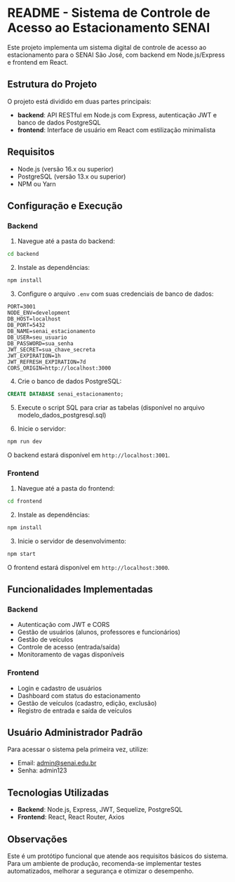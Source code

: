 # README - Sistema de Controle de Acesso ao Estacionamento SENAI

Este projeto implementa um sistema digital de controle de acesso ao estacionamento para o SENAI São José, com backend em Node.js/Express e frontend em React.

## Estrutura do Projeto

O projeto está dividido em duas partes principais:

- **backend**: API RESTful em Node.js com Express, autenticação JWT e banco de dados PostgreSQL
- **frontend**: Interface de usuário em React com estilização minimalista

## Requisitos

- Node.js (versão 16.x ou superior)
- PostgreSQL (versão 13.x ou superior)
- NPM ou Yarn

## Configuração e Execução

### Backend

1. Navegue até a pasta do backend:
```bash
cd backend
```

2. Instale as dependências:
```bash
npm install
```

3. Configure o arquivo `.env` com suas credenciais de banco de dados:
```
PORT=3001
NODE_ENV=development
DB_HOST=localhost
DB_PORT=5432
DB_NAME=senai_estacionamento
DB_USER=seu_usuario
DB_PASSWORD=sua_senha
JWT_SECRET=sua_chave_secreta
JWT_EXPIRATION=1h
JWT_REFRESH_EXPIRATION=7d
CORS_ORIGIN=http://localhost:3000
```

4. Crie o banco de dados PostgreSQL:
```sql
CREATE DATABASE senai_estacionamento;
```

5. Execute o script SQL para criar as tabelas (disponível no arquivo modelo_dados_postgresql.sql)

6. Inicie o servidor:
```bash
npm run dev
```

O backend estará disponível em `http://localhost:3001`.

### Frontend

1. Navegue até a pasta do frontend:
```bash
cd frontend
```

2. Instale as dependências:
```bash
npm install
```

3. Inicie o servidor de desenvolvimento:
```bash
npm start
```

O frontend estará disponível em `http://localhost:3000`.

## Funcionalidades Implementadas

### Backend

- Autenticação com JWT e CORS
- Gestão de usuários (alunos, professores e funcionários)
- Gestão de veículos
- Controle de acesso (entrada/saída)
- Monitoramento de vagas disponíveis

### Frontend

- Login e cadastro de usuários
- Dashboard com status do estacionamento
- Gestão de veículos (cadastro, edição, exclusão)
- Registro de entrada e saída de veículos

## Usuário Administrador Padrão

Para acessar o sistema pela primeira vez, utilize:

- Email: admin@senai.edu.br
- Senha: admin123

## Tecnologias Utilizadas

- **Backend**: Node.js, Express, JWT, Sequelize, PostgreSQL
- **Frontend**: React, React Router, Axios

## Observações

Este é um protótipo funcional que atende aos requisitos básicos do sistema. Para um ambiente de produção, recomenda-se implementar testes automatizados, melhorar a segurança e otimizar o desempenho.
